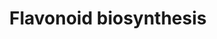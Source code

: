 ---
annotations:
- id: PW:0000522
  parent: classic metabolic pathway
  type: Pathway Ontology
  value: flavonoid biosynthetic pathway
authors:
- Gomez009
- Khanspers
- MaintBot
- MartijnVanIersel
- Egonw
- DeSl
- Eweitz
description: Flavonoids (or bioflavonoids) are a class of plant and fungal secondary
  metabolites.
last-edited: 2023-04-28
organisms:
- Arabidopsis thaliana
communities:
- Plants
redirect_from:
- /index.php/Pathway:WP1538
- /instance/WP1538
- /instance/WP1538_r126393
revision: r126393
schema-jsonld:
- '@context': https://schema.org/
  '@id': https://wikipathways.github.io/pathways/WP1538.html
  '@type': Dataset
  creator:
    '@type': Organization
    name: WikiPathways
  description: Flavonoids (or bioflavonoids) are a class of plant and fungal secondary
    metabolites.
  keywords:
  - F3H
  - FLS
  - L-phenylalanine
  - PAL2
  - PAL3
  - PAL4
  - caffeic acid
  - caffeoyl-CoA
  - chalcones
  - cinnamic acid
  - cinnamoyl-CoA
  - coumaric acid
  - delphinidin
  - dihydroflavonols
  - dihydrokaempferol
  - dihydromyricetin
  - dihydrotricetin
  - eriodictyol
  - ferulic acid
  - feruloyl-CoA
  - flavones
  - kaempferol
  - myricetin
  - naringenin
  - naringenin chalcone
  - p-coumaroyl-CoA
  - phenylpropanoids
  - quercetin
  license: CC0
  name: Flavonoid biosynthesis
seo: CreativeWork
title: Flavonoid biosynthesis
wpid: WP1538
---